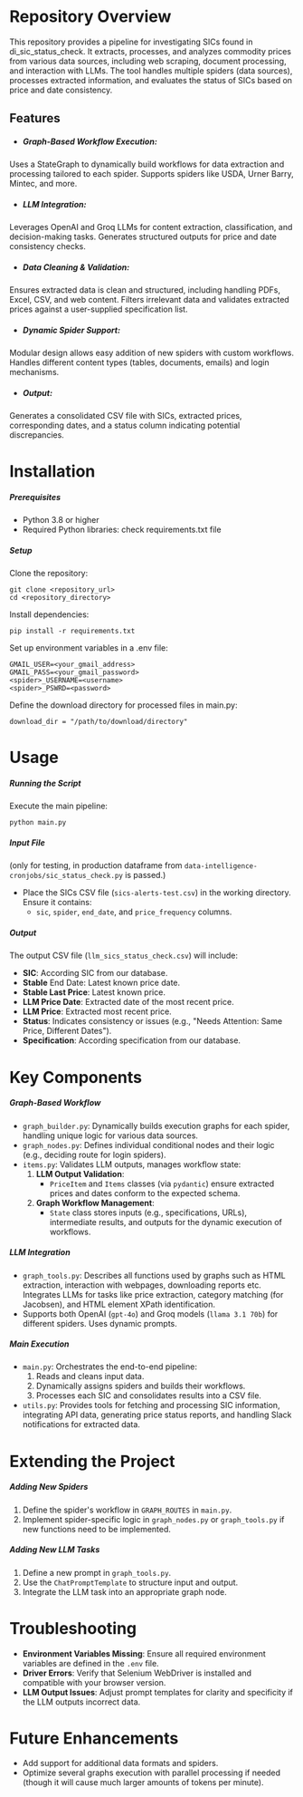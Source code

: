 # Repository Overview
This repository provides a pipeline for investigating SICs found in di_sic_status_check. It extracts, processes, and analyzes commodity prices from various data sources, including web scraping, document processing, and interaction with LLMs. The tool handles multiple spiders (data sources), processes extracted information, and evaluates the status of SICs based on price and date consistency.

## Features
* ##### Graph-Based Workflow Execution:

Uses a StateGraph to dynamically build workflows for data extraction and processing tailored to each spider.
Supports spiders like USDA, Urner Barry, Mintec, and more.
* ##### LLM Integration:

Leverages OpenAI and Groq LLMs for content extraction, classification, and decision-making tasks.
Generates structured outputs for price and date consistency checks.
* ##### Data Cleaning & Validation:

Ensures extracted data is clean and structured, including handling PDFs, Excel, CSV, and web content.
Filters irrelevant data and validates extracted prices against a user-supplied specification list.
* ##### Dynamic Spider Support:

Modular design allows easy addition of new spiders with custom workflows.
Handles different content types (tables, documents, emails) and login mechanisms.
* ##### Output:

Generates a consolidated CSV file with SICs, extracted prices, corresponding dates, and a status column indicating potential discrepancies.

# Installation
##### Prerequisites
* Python 3.8 or higher
* Required Python libraries: check requirements.txt file
##### Setup
Clone the repository:
```
git clone <repository_url>
cd <repository_directory>
```
Install dependencies:
```
pip install -r requirements.txt
```
Set up environment variables in a .env file:
```
GMAIL_USER=<your_gmail_address>
GMAIL_PASS=<your_gmail_password>
<spider>_USERNAME=<username>
<spider>_PSWRD=<password>
```
Define the download directory for processed files in main.py:
```
download_dir = "/path/to/download/directory"
```
# Usage
##### Running the Script
Execute the main pipeline:
```
python main.py
```

##### Input File
(only for testing, in production dataframe from `data-intelligence-cronjobs/sic_status_check.py` is passed.)
* Place the SICs CSV file (`sics-alerts-test.csv`) in the working directory. Ensure it contains:
  * `sic`, `spider`, `end_date`, and `price_frequency` columns.

##### Output
The output CSV file (`llm_sics_status_check.csv`) will include:
* **SIC**: According SIC from our database.
* **Stable** End Date: Latest known price date.
* **Stable Last Price**: Latest known price.
* **LLM Price Date**: Extracted date of the most recent price.
* **LLM Price**: Extracted most recent price.
* **Status**: Indicates consistency or issues (e.g., "Needs Attention: Same Price, Different Dates").
* **Specification**: According specification from our database.

# Key Components
##### Graph-Based Workflow
* `graph_builder.py`: Dynamically builds execution graphs for each spider, handling unique logic for various data sources.
* `graph_nodes.py`: Defines individual conditional nodes and their logic (e.g., deciding route for login spiders).
* `items.py`: Validates LLM outputs, manages workflow state:
  1. **LLM Output Validation**:
     * `PriceItem` and `Items` classes (via `pydantic`) ensure extracted prices and dates conform to the expected schema.
  2. **Graph Workflow Management**:
     * `State` class stores inputs (e.g., specifications, URLs), intermediate results, and outputs for the dynamic execution of workflows.
##### LLM Integration
* `graph_tools.py`: Describes all functions used by graphs such as HTML extraction, interaction with webpages, downloading reports etc. Integrates LLMs for tasks like price extraction, category matching (for Jacobsen), and HTML element XPath identification.
* Supports both OpenAI (`gpt-4o`) and Groq models (`llama 3.1 70b`) for different spiders. Uses dynamic prompts.
##### Main Execution
* `main.py`: Orchestrates the end-to-end pipeline:
  1. Reads and cleans input data.
  2. Dynamically assigns spiders and builds their workflows.
  3. Processes each SIC and consolidates results into a CSV file.
* `utils.py`: Provides tools for fetching and processing SIC information, integrating API data, generating price status reports, and handling Slack notifications for extracted data.
# Extending the Project
##### Adding New Spiders
1. Define the spider's workflow in `GRAPH_ROUTES` in `main.py`.
2. Implement spider-specific logic in `graph_nodes.py` or `graph_tools.py` if new functions need to be implemented.
##### Adding New LLM Tasks
1. Define a new prompt in `graph_tools.py`.
2. Use the `ChatPromptTemplate` to structure input and output.
3. Integrate the LLM task into an appropriate graph node.
# Troubleshooting
* **Environment Variables Missing**: Ensure all required environment variables are defined in the `.env` file.
* **Driver Errors**: Verify that Selenium WebDriver is installed and compatible with your browser version.
* **LLM Output Issues**: Adjust prompt templates for clarity and specificity if the LLM outputs incorrect data.
# Future Enhancements
* Add support for additional data formats and spiders.
* Optimize several graphs execution with parallel processing if needed (though it will cause much larger amounts of tokens per minute).

